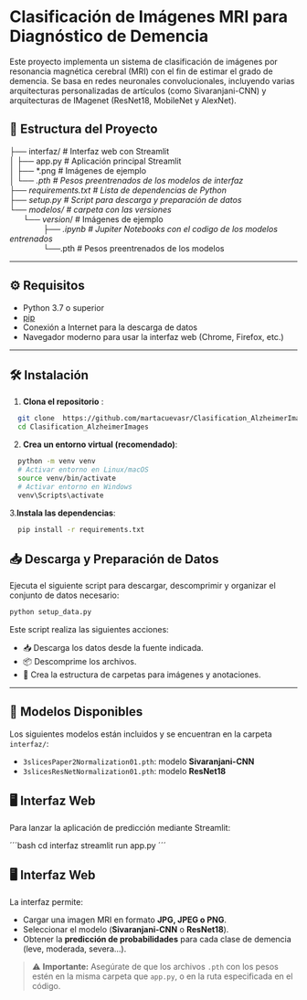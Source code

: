 # Clasificación de Imágenes MRI para Diagnóstico de Demencia

Este proyecto implementa un sistema de clasificación de imágenes por resonancia magnética cerebral (MRI) con el fin de estimar el grado de demencia. Se basa en redes neuronales convolucionales, incluyendo varias arquitecturas personalizadas de artículos (como Sivaranjani-CNN) y arquitecturas de IMagenet (ResNet18, MobileNet y AlexNet).

## 📁 Estructura del Proyecto

├── interfaz/ # Interfaz web con Streamlit<br>
│ ├── app.py # Aplicación principal Streamlit<br>
│ ├── *.png # Imágenes de ejemplo<br>
│ └── *.pth # Pesos preentrenados de los modelos de interfaz<br>
├── requirements.txt # Lista de dependencias de Python<br>
├── setup.py # Script para descarga y preparación de datos<br>
└── modelos/ # carpeta con las versiones<br>
&nbsp;&nbsp;&nbsp;&nbsp;&nbsp;&nbsp;└── version*/ # Imágenes de ejemplo<br>
&nbsp;&nbsp;&nbsp;&nbsp;&nbsp;&nbsp;&nbsp;&nbsp;&nbsp;&nbsp;&nbsp;&nbsp;&nbsp;&nbsp;&nbsp;├── *.ipynb # Jupiter Notebooks con el codigo de los modelos entrenados<br>
&nbsp;&nbsp;&nbsp;&nbsp;&nbsp;&nbsp;&nbsp;&nbsp;&nbsp;&nbsp;&nbsp;&nbsp;&nbsp;&nbsp;&nbsp;└──*.pth # Pesos preentrenados de los modelos<br>

---

## ⚙️ Requisitos

- Python 3.7 o superior
- [pip](https://pip.pypa.io/)
- Conexión a Internet para la descarga de datos
- Navegador moderno para usar la interfaz web (Chrome, Firefox, etc.)

---

## 🛠️ Instalación

1. **Clona el repositorio** :

```bash
  git clone  https://github.com/martacuevasr/Clasification_AlzheimerImages.git
  cd Clasification_AlzheimerImages
```

2. **Crea un entorno virtual (recomendado)**:

```bash
  python -m venv venv
  # Activar entorno en Linux/macOS
  source venv/bin/activate
  # Activar entorno en Windows
  venv\Scripts\activate
```
3.**Instala las dependencias**:

```bash
  pip install -r requirements.txt
```

## 📥 Descarga y Preparación de Datos

Ejecuta el siguiente script para descargar, descomprimir y organizar el conjunto de datos necesario:

```bash
python setup_data.py
```

Este script realiza las siguientes acciones:

- 📥 Descarga los datos desde la fuente indicada.
- 📦 Descomprime los archivos.
- 📂 Crea la estructura de carpetas para imágenes y anotaciones.

---

## 🧠 Modelos Disponibles

Los siguientes modelos están incluidos y se encuentran en la carpeta `interfaz/`:

- `3slicesPaper2Normalization01.pth`: modelo **Sivaranjani-CNN**
- `3slicesResNetNormalization01.pth`: modelo **ResNet18**

## 🖥️ Interfaz Web

Para lanzar la aplicación de predicción mediante Streamlit:

´´´bash
cd interfaz
streamlit run app.py
´´´

## 🖥️ Interfaz Web

La interfaz permite:

- Cargar una imagen MRI en formato **JPG, JPEG o PNG**.
- Seleccionar el modelo (**Sivaranjani-CNN** o **ResNet18**).
- Obtener la **predicción de probabilidades** para cada clase de demencia (leve, moderada, severa...).

> ⚠️ **Importante:** Asegúrate de que los archivos `.pth` con los pesos estén en la misma carpeta que `app.py`, o en la ruta especificada en el código.



